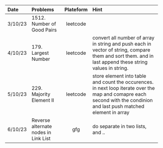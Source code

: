 | Date      | Problems | Plateform | Hint |
| :---        |    :----   |  :----:   |          :--- |
|3/10/23 | 1512. Number of Good Pairs | leetcode ||
| 4/10/23  | 179. Largest Number |    leetcode |convert all number of array in string and push each in vector of string, compare them and sort them. and in last append these string values in string.  |
|5/10/23|229. Majority Element II |leetcode |store element into table and count the occurences. in next loop iterate over the map and comapre each second with the condinion and last push matched element in array|
|6/10/23|Reverse alternate nodes in Link List|gfg|do separate in two lists, and .. |
